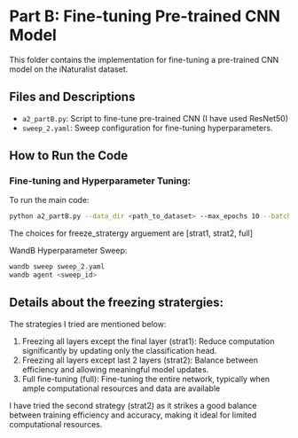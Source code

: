 # Part B: Fine-tuning Pre-trained CNN Model

This folder contains the implementation for fine-tuning a pre-trained CNN model on the iNaturalist dataset.

## Files and Descriptions
- `a2_partB.py`: Script to fine-tune pre-trained CNN (I have used ResNet50)
- `sweep_2.yaml`: Sweep configuration for fine-tuning hyperparameters.

## How to Run the Code

### Fine-tuning and Hyperparameter Tuning:
To run the main code:
```bash
python a2_partB.py --data_dir <path_to_dataset> --max_epochs 10 --batch_size --freeze_stratergy <strat2> --lr --weight_decay --image_size --data_augment
```
The choices for freeze_stratergy arguement are [strat1, strat2, full] 

WandB Hyperparameter Sweep:
```bash
wandb sweep sweep_2.yaml
wandb agent <sweep_id>
```
## Details about the freezing stratergies:

The strategies I tried are mentioned below:
1. Freezing all layers except the final layer (strat1): Reduce computation significantly by updating only the classification head.
2. Freezing all layers except last 2 layers (strat2): Balance between efficiency and allowing meaningful model updates.
3. Full fine-tuning (full): Fine-tuning the entire network, typically when ample computational resources and data are available

I have tried the second strategy (strat2) as it strikes a good balance between training efficiency and accuracy, making it ideal for limited computational resources. 
